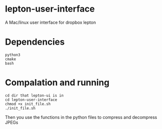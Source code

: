 # lepton-user-interface
A Mac/linux user interface for dropbox lepton

# Dependencies
```
python3
cmake
bash
```

# Compalation and running
```
cd dir that lepton-ui is in
cd lepton-user-interface
chmod +x init_file.sh
./init_file.sh
```
Then you use the functions in the python files to compress and decompress JPEGs
